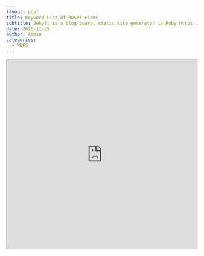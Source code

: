 ```yaml
---
layout: post
title: Keyword List of KOSPI Firms
subtitle: Jekyll is a blog-aware, static site generator in Ruby https://jekyllrb.com
date: 2016-11-25
author: Admin
categories:
  - WBFS
---
```


<div class="col-sm-12">
<iframe
width="100%" height="500vw"
src="https://docs.google.com/spreadsheets/d/e/2PACX-1vSvrMyKxXzurwpo5r1oOKdGjAdhQfK5j7wrOLkY_2EDkFKFoSBtgsrpD5P5_ZNGIWmcbap4AzUt-cT9/pubhtml?widget=true&amp;headers=false"></iframe>
</div>
